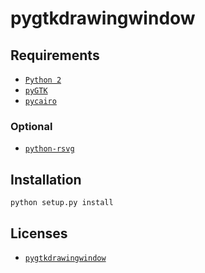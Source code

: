 # pygtkdrawingwindow

## Requirements

- [`Python 2`](https://www.python.org/)
- [`pyGTK`](http://www.pygtk.org/)
- [`pycairo`](https://cairographics.org/pycairo/)

### Optional

- [`python-rsvg`](http://ftp.gnome.org/pub/GNOME/sources/gnome-python-desktop/)

## Installation

```
python setup.py install
```

## Licenses

* [`pygtkdrawingwindow`](LICENSE)
